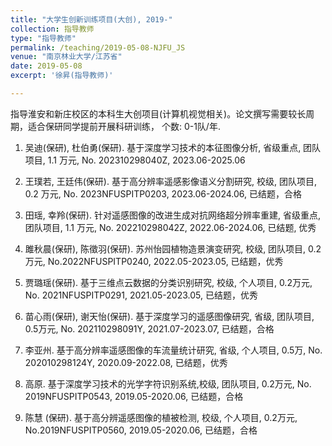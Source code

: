 ```yaml
---
title: "大学生创新训练项目(大创), 2019-"
collection: 指导教师
type: "指导教师"
permalink: /teaching/2019-05-08-NJFU_JS
venue: "南京林业大学/江苏省"
date: 2019-05-08
excerpt: '徐昇(指导教师)'

---
```

指导淮安和新庄校区的本科生大创项目(计算机视觉相关)。论文撰写需要较长周期，适合保研同学提前开展科研训练， 个数: 0-1队/年.

1. 吴迪(保研), 杜伯勇(保研). 基于深度学习技术的本征图像分析, 省级重点, 团队项目, 1.1 万元, No. 202310298040Z, 2023.06-2025.06

1. 王璞若, 王廷伟(保研). 基于高分辨率遥感影像语义分割研究, 校级, 团队项目, 0.2 万元, No. 2023NFUSPITP0203, 2023.06-2024.06, 已结题，合格

1. 田瑶, 幸羚(保研). 针对遥感图像的改进生成对抗网络超分辨率重建, 省级重点, 团队项目, 1.1 万元, No. 202210298042Z, 2022.06-2024.06, 已结题, 优秀

1. 雎秋晨(保研), 陈徵羽(保研). 苏州怡园植物造景演变研究, 校级, 团队项目, 0.2万元, No.2022NFUSPITP0240, 2022.05-2023.05, 已结题，优秀

1. 贾璐瑶(保研). 基于三维点云数据的分类识别研究, 校级, 个人项目, 0.2万元, No. 2021NFUSPITP0291, 2021.05-2023.05, 已结题，优秀

1. 苗心雨(保研), 谢天怡(保研). 基于深度学习的遥感图像研究, 省级, 团队项目, 0.5万元, No. 202110298091Y, 2021.07-2023.07, 已结题，合格

1. 李亚州. 基于高分辨率遥感图像的车流量统计研究, 省级, 个人项目, 0.5万, No. 202010298124Y, 2020.09-2022.08, 已结题，优秀
 
1. 高原. 基于深度学习技术的光学字符识别系统,校级, 团队项目, 0.2万元, No. 2019NFUSPITP0543, 2019.05-2020.06, 已结题，合格

1. 陈慧 (保研). 基于高分辨遥感图像的植被检测, 校级, 个人项目, 0.2万元, No.2019NFUSPITP0560, 2019.05-2020.06, 已结题，合格








